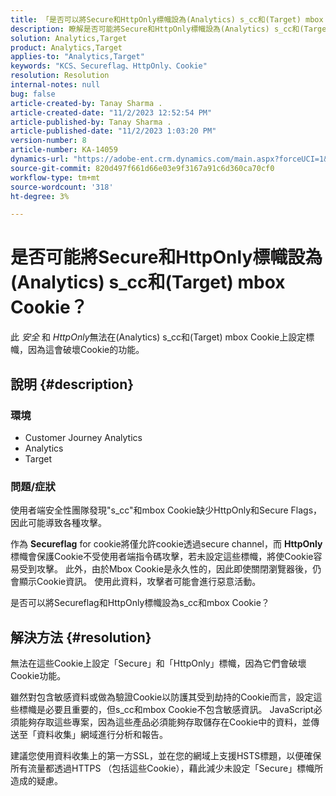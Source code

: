 ```yaml
---
title: 「是否可以將Secure和HttpOnly標幟設為(Analytics) s_cc和(Target) mbox Cookie？」
description: 瞭解是否可能將Secure和HttpOnly標幟設為(Analytics) s_cc和(Target) mbox Cookie。
solution: Analytics,Target
product: Analytics,Target
applies-to: "Analytics,Target"
keywords: "KCS、Secureflag、HttpOnly、Cookie"
resolution: Resolution
internal-notes: null
bug: false
article-created-by: Tanay Sharma .
article-created-date: "11/2/2023 12:52:54 PM"
article-published-by: Tanay Sharma .
article-published-date: "11/2/2023 1:03:20 PM"
version-number: 8
article-number: KA-14059
dynamics-url: "https://adobe-ent.crm.dynamics.com/main.aspx?forceUCI=1&pagetype=entityrecord&etn=knowledgearticle&id=51149bb8-7e79-ee11-8179-6045bd006704"
source-git-commit: 820d497f661d66e03e9f3167a91c6d360ca70cf0
workflow-type: tm+mt
source-wordcount: '318'
ht-degree: 3%

---
```


# 是否可能將Secure和HttpOnly標幟設為(Analytics) s_cc和(Target) mbox Cookie？


此 *安全* 和 *HttpOnly*&#x200B;無法在(Analytics) s_cc和(Target) mbox Cookie上設定標幟，因為這會破壞Cookie的功能。

## 說明 {#description}


### 環境

- Customer Journey Analytics
- Analytics
- Target




### 問題/症狀



使用者端安全性團隊發現&quot;s_cc&quot;和mbox Cookie缺少HttpOnly和Secure Flags，因此可能導致各種攻擊。

作為 <b>Secureflag</b> for cookie將僅允許cookie透過secure channel，而 <b>HttpOnly</b> 標幟會保護Cookie不受使用者端指令碼攻擊，若未設定這些標幟，將使Cookie容易受到攻擊。 此外，由於Mbox Cookie是永久性的，因此即使關閉瀏覽器後，仍會顯示Cookie資訊。 使用此資料，攻擊者可能會進行惡意活動。

是否可以將Secureflag和HttpOnly標幟設為s_cc和mbox Cookie？


## 解決方法 {#resolution}


無法在這些Cookie上設定「Secure」和「HttpOnly」標幟，因為它們會破壞Cookie功能。

雖然對包含敏感資料或做為驗證Cookie以防護其受到劫持的Cookie而言，設定這些標幟是必要且重要的，但s_cc和mbox Cookie不包含敏感資訊。 JavaScript必須能夠存取這些專案，因為這些產品必須能夠存取儲存在Cookie中的資料，並傳送至「資料收集」網域進行分析和報告。

建議您使用資料收集上的第一方SSL，並在您的網域上支援HSTS標題，以便確保所有流量都透過HTTPS （包括這些Cookie），藉此減少未設定「Secure」標幟所造成的疑慮。

